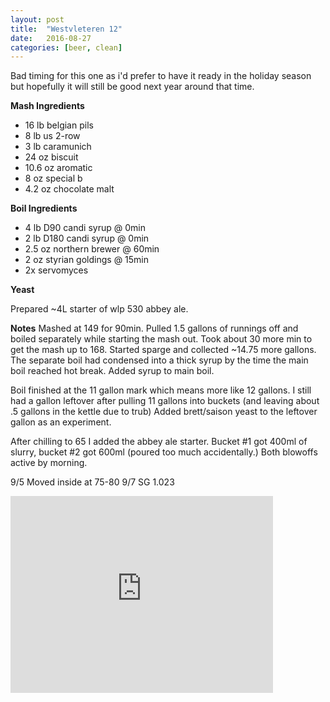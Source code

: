 ```yaml
---
layout: post
title:  "Westvleteren 12"
date:   2016-08-27
categories: [beer, clean]
---
```


Bad timing for this one as i'd prefer to have it ready in the holiday season but hopefully it will still be good next year around that time.

**Mash Ingredients**

* 16 lb belgian pils
* 8 lb us 2-row
* 3 lb caramunich
* 24 oz biscuit
* 10.6 oz aromatic
* 8 oz special b
* 4.2 oz chocolate malt

**Boil Ingredients**

* 4 lb D90 candi syrup @ 0min
* 2 lb D180 candi syrup @ 0min
* 2.5 oz northern brewer @ 60min
* 2 oz styrian goldings @ 15min
* 2x servomyces

**Yeast**

Prepared ~4L starter of wlp 530 abbey ale.

**Notes**
Mashed at 149 for 90min. Pulled 1.5 gallons of runnings off and boiled separately while starting the mash out. Took about 30 more min to get the mash up to 168. Started sparge and collected ~14.75 more gallons. The separate boil had condensed into a thick syrup by the time the main boil reached hot break. Added syrup to main boil. 

Boil finished at the 11 gallon mark which means more like 12 gallons. I still had a gallon leftover after pulling 11 gallons into buckets (and leaving about .5 gallons in the kettle due to trub)
Added brett/saison yeast to the leftover gallon as an experiment.

After chilling to 65 I added the abbey ale starter. Bucket #1 got 400ml of slurry, bucket #2 got 600ml (poured too much accidentally.) Both blowoffs active by morning.

9/5 Moved inside at 75-80 
9/7 SG 1.023

<iframe width="420" height="315" src="https://www.youtube.com/embed/rjn63taiWpk" frameborder="0" allowfullscreen></iframe>

